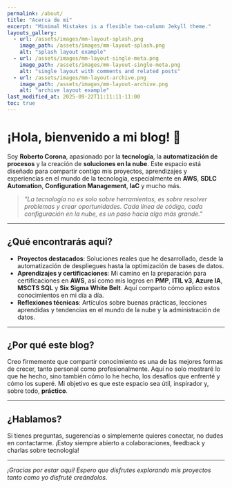 ```yaml
---
permalink: /about/
title: "Acerca de mi"
excerpt: "Minimal Mistakes is a flexible two-column Jekyll theme."
layouts_gallery:
  - url: /assets/images/mm-layout-splash.png
    image_path: /assets/images/mm-layout-splash.png
    alt: "splash layout example"
  - url: /assets/images/mm-layout-single-meta.png
    image_path: /assets/images/mm-layout-single-meta.png
    alt: "single layout with comments and related posts"
  - url: /assets/images/mm-layout-archive.png
    image_path: /assets/images/mm-layout-archive.png
    alt: "archive layout example"
last_modified_at: 2025-09-22T11:11:11-11:00
toc: true
---
```


# ¡Hola, bienvenido a mi blog! 👋

Soy **Roberto Corona**, apasionado por la **tecnología**, la **automatización de procesos** y la creación de **soluciones en la nube**. Este espacio está diseñado para compartir contigo mis proyectos, aprendizajes y experiencias en el mundo de la tecnología, especialmente en **AWS**, **SDLC Automation**, **Configuration Management**, **IaC** y mucho más.

> *"La tecnología no es solo sobre herramientas, es sobre resolver problemas y crear oportunidades. Cada línea de código, cada configuración en la nube, es un paso hacia algo más grande."*

---

## ¿Qué encontrarás aquí?
- **Proyectos destacados**: Soluciones reales que he desarrollado, desde la automatización de despliegues hasta la optimización de bases de datos.
- **Aprendizajes y certificaciones**: Mi camino en la preparación para certificaciones en **AWS**, así como mis logros en **PMP**, **ITIL v3**, **Azure IA**, **MSCTS SQL** y **Six Sigma White Belt**. Aquí comparto cómo aplico estos conocimientos en mi día a día.
- **Reflexiones técnicas**: Artículos sobre buenas prácticas, lecciones aprendidas y tendencias en el mundo de la nube y la administración de datos.

---

## ¿Por qué este blog?
Creo firmemente que compartir conocimiento es una de las mejores formas de crecer, tanto personal como profesionalmente. Aquí no solo mostraré lo que he hecho, sino también cómo lo he hecho, los desafíos que enfrenté y cómo los superé. Mi objetivo es que este espacio sea útil, inspirador y, sobre todo, **práctico**.

---

## ¿Hablamos?
Si tienes preguntas, sugerencias o simplemente quieres conectar, no dudes en contactarme. ¡Estoy siempre abierto a colaboraciones, feedback y charlas sobre tecnología!

---
*¡Gracias por estar aquí! Espero que disfrutes explorando mis proyectos tanto como yo disfruté creándolos.*